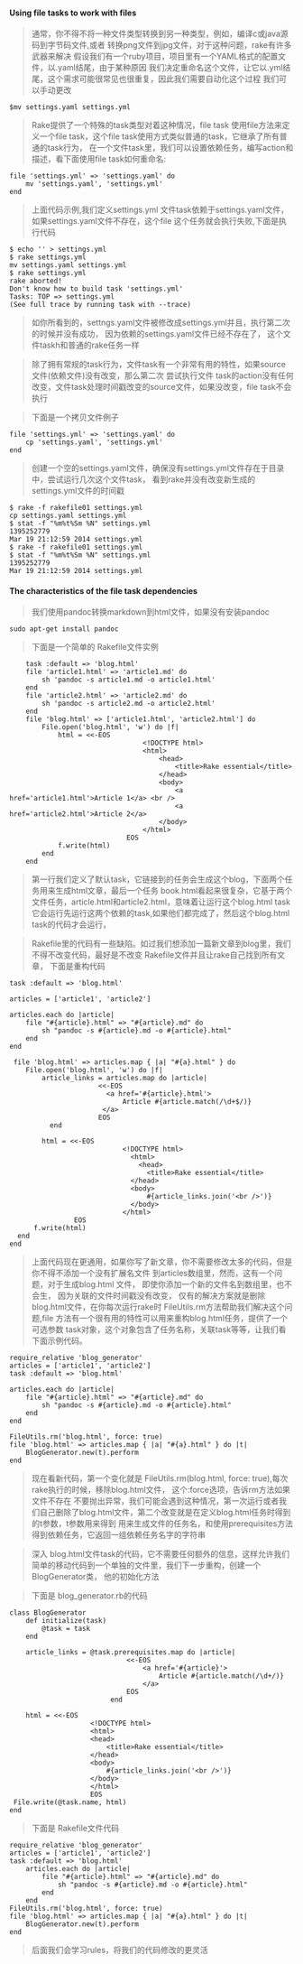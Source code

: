 #### Using file tasks to work with files

>通常，你不得不将一种文件类型转换到另一种类型，例如，编译c或java源码到字节码文件,或者
>转换png文件到jpg文件，对于这种问题，rake有许多武器来解决
>假设我们有一个ruby项目，项目里有一个YAML格式的配置文件，以.yaml结尾，由于某种原因
>我们决定重命名这个文件，让它以.yml结尾，这个需求可能很常见也很重复，因此我们需要自动化这个过程
>我们可以手动更改
	
	$mv settings.yaml settings.yml

> Rake提供了一个特殊的task类型对着这种情况，file task
>使用file方法来定义一个file task，这个file task使用方式类似普通的task，它继承了所有普通的task行为， 
>在一个文件task里，我们可以设置依赖任务，编写action和描述，看下面使用file task如何重命名:
	
	file 'settings.yml' => 'settings.yaml' do
		mv 'settings.yaml', 'settings.yml'
	end

> 上面代码示例,我们定义settings.yml 文件task依赖于settings.yaml文件，如果settings.yaml文件不存在，这个file
>这个任务就会执行失败,下面是执行代码

	$ echo '' > settings.yml
	$ rake settings.yml
	mv settings.yaml settings.yml
	$ rake settings.yml
	rake aborted!
	Don't know how to build task 'settings.yml'
	Tasks: TOP => settings.yml
	(See full trace by running task with --trace)

>如你所看到的，settngs.yaml文件被修改成settings.yml并且，执行第二次的时候并没有成功，
>因为依赖的settings.yaml文件已经不存在了， 这个文件taskh和普通的rake任务一样

>除了拥有常规的task行为，文件task有一个非常有用的特性，如果source文件(依赖文件)没有改变，那么第二次
>尝试执行文件 task的action没有任何改变，文件task处理时间戳改变的source文件，如果没改变，file task不会
>执行

>下面是一个拷贝文件例子

	file 'settings.yml' => 'settings.yaml' do
		cp 'settings.yaml', 'settings.yml'
	end

> 创建一个空的settings.yaml文件，确保没有settings.yml文件存在于目录中，尝试运行几次这个文件task，
>看到rake并没有改变新生成的settings.yml文件的时间戳

	$ rake -f rakefile01 settings.yml
	cp settings.yaml settings.yml
	$ stat -f "%m%t%Sm %N" settings.yml
	1395252779
	Mar 19 21:12:59 2014 settings.yml
	$ rake -f rakefile01 settings.yml
	$ stat -f "%m%t%Sm %N" settings.yml
	1395252779
	Mar 19 21:12:59 2014 settings.yml

#### The characteristics of the file task dependencies

>我们使用pandoc转换markdown到html文件，如果没有安装pandoc
	
	sudo apt-get install pandoc
	
>下面是一个简单的 Rakefile文件实例
	
	    task :default => 'blog.html'
		file 'article1.html' => 'article1.md' do
			sh 'pandoc -s article1.md -o article1.html'
		end
		file 'article2.html' => 'article2.md' do
			sh 'pandoc -s article2.md -o article2.html'
		end
		file 'blog.html' => ['article1.html', 'article2.html'] do
			File.open('blog.html', 'w') do |f|
				html = <<-EOS
					                 <!DOCTYPE html>
									 <html>
										 <head>
											 <title>Rake essential</title>
										 </head>
										 <body>
											 <a href='article1.html'>Article 1</a> <br />
											 <a href='article2.html'>Article 2</a>
										 </body>
									 </html>
								 EOS
				f.write(html)
			end
		end

> 第一行我们定义了默认task，它链接到的任务会生成这个blog，下面两个任务用来生成html文章，最后一个任务
> book.html看起来很复杂，它基于两个文件任务，article.html和article2.html，意味着让运行这个blog.html task
>它会运行先运行这两个依赖的task,如果他们都完成了，然后这个blog.html task的代码才会运行，

> Rakefile里的代码有一些缺陷。如过我们想添加一篇新文章到blog里，我们不得不改变代码，最好是不改变
>Rakefile文件并且让rake自己找到所有文章， 下面是重构代码

	task :default => 'blog.html'

	articles = ['article1', 'article2']

	articles.each do |article|
		file "#{article}.html" => "#{article}.md" do
            sh "pandoc -s #{article}.md -o #{article}.html"
        end
	end

	 file 'blog.html' => articles.map { |a| "#{a}.html" } do
        File.open('blog.html', 'w') do |f|
            article_links = articles.map do |article|
                          <<-EOS
                            <a href='#{article}.html'>
                                Article #{article.match(/\d+$/)}
                           </a>
                          EOS
              end

            html = <<-EOS
                                <!DOCTYPE html> 
                                  <html>
                                    <head>
                                      <title>Rake essential</title>
                                  </head>
                                  <body>
                                      #{article_links.join('<br />')}
                                  </body>
                                </html>
                    EOS
          f.write(html)
      end
    end

>上面代码现在更通用，如果你写了新文章，你不需要修改太多的代码，但是你不得不添加一个没有扩展名文件
>到articles数组里，然而，这有一个问题，对于生成blog.html 文件， 即使你添加一个新的文件名到数组里，也不会生，
>因为关联的文件时间戳没有改变， 仅有的解决方案就是删除blog.html文件，在你每次运行rake时
>FileUtils.rm方法帮助我们解决这个问题,file 方法有一个很有用的特性可以用来重构blog.html任务，提供了一个可选参数
> task对象，这个对象包含了任务名称，关联task等等，让我们看下面示例代码。
	
	require_relative 'blog_generator'
	articles = ['article1', 'article2']
	task :default => 'blog.html'
	
	articles.each do |article|
		file "#{article}.html" => "#{article}.md" do
			sh "pandoc -s #{article}.md -o #{article}.html"
		end
	end

	FileUtils.rm('blog.html', force: true)
	file 'blog.html' => articles.map { |a| "#{a}.html" } do |t|
		BlogGenerator.new(t).perform
	end

> 现在看新代码，第一个变化就是 FileUtils.rm(blog.html, force: true),每次rake执行的时候，移除blog.html文件， 这个:force选项，告诉rm方法如果文件不存在
>不要抛出异常，我们可能会遇到这种情况，第一次运行或者我们自己删除了blog.html文件，第二个改变就是在定义blog.html任务时得到的t参数，t参数用来得到
>用来生成文件的任务名，和使用prerequisites方法得到依赖任务，它返回一组依赖任务名字的字符串

>深入 blog.html文件task的代码，它不需要任何额外的信息，这样允许我们简单的移动代码到一个单独的文件里，我们下一步重构，创建一个BlogGenerator类，
>他的初始化方法

>下面是 blog_generator.rb的代码

	class BlogGenerator
		def initialize(task)
			@task = task
		end
		
		article_links = @task.prerequisites.map do |article|
			                     <<-EOS
									 <a href='#{article}'>
										 Article #{article.match(/\d+/)}
									 </a>
								 EOS
							 end
							 
	    html = <<-EOS
	                    <!DOCTYPE html>
						<html>
						<head>
							<title>Rake essential</title>
						</head>
						<body>
							#{article_links.join('<br />')}
						</body>
						</html>
						EOS
	 File.write(@task.name, html)
    end

>下面是 Rakefile文件代码
	
	require_relative 'blog_generator'
	articles = ['article1', 'article2']
	task :default => 'blog.html'
		articles.each do |article|
			file "#{article}.html" => "#{article}.md" do
				sh "pandoc -s #{article}.md -o #{article}.html"
			end
		end
	FileUtils.rm('blog.html', force: true)
	file 'blog.html' => articles.map { |a| "#{a}.html" } do |t|
		BlogGenerator.new(t).perform
	end


>后面我们会学习rules，将我们的代码修改的更灵活
